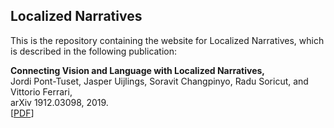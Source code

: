 ## Localized Narratives

This is the repository containing the website for Localized Narratives, which is described in the following publication:

<b>Connecting Vision and Language with Localized Narratives,</b><br>
Jordi Pont-Tuset, Jasper Uijlings, Soravit Changpinyo, Radu Soricut, and Vittorio Ferrari,<br>
arXiv 1912.03098, 2019.<br>
\[[PDF](https://arxiv.org/abs/1912.03098)\]
